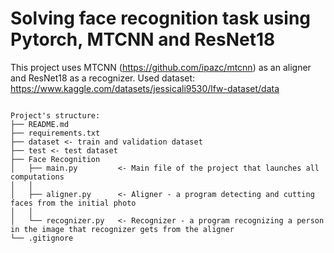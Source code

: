 # Solving face recognition task using Pytorch, MTCNN and ResNet18
This project uses MTCNN (https://github.com/ipazc/mtcnn) as an aligner and ResNet18 as a recognizer.
Used dataset: https://www.kaggle.com/datasets/jessicali9530/lfw-dataset/data

```

Project's structure:
├── README.md
├── requirements.txt
├── dataset <- train and validation dataset
├── test <- test dataset
├── Face Recognition
│   ├── main.py         <- Main file of the project that launches all computations
│   │
│   ├── aligner.py      <- Aligner - a program detecting and cutting faces from the initial photo
│   │
│   └── recognizer.py   <- Recognizer - a program recognizing a person in the image that recognizer gets from the aligner
└── .gitignore

```
